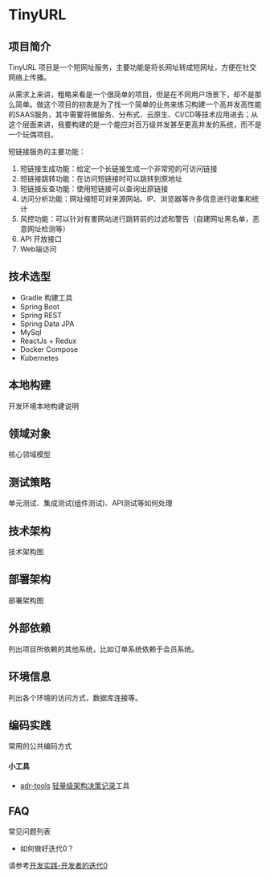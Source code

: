 
# TinyURL

## 项目简介

TinyURL 项目是一个短网址服务，主要功能是将长网址转成短网址，方便在社交网络上传播。

从需求上来讲，粗略来看是一个很简单的项目，但是在不同用户场景下，却不是那么简单。做这个项目的初衷是为了找一个简单的业务来练习构建一个高并发高性能的SAAS服务，其中需要将微服务、分布式、云原生、CI/CD等技术应用进去；从这个层面来讲，我要构建的是一个能应对百万级并发甚至更高并发的系统，而不是一个玩偶项目。

短链接服务的主要功能：
1. 短链接生成功能：给定一个长链接生成一个非常短的可访问链接
2. 短链接跳转功能：在访问短链接时可以跳转到原地址
3. 短链接反查功能：使用短链接可以查询出原链接
4. 访问分析功能：网址缩短可对来源网站、IP、浏览器等许多信息进行收集和统计
5. 风控功能：可以针对有害网站进行跳转前的过滤和警告（自建网址黑名单，恶意网址检测等）
6. API 开放接口
7. Web端访问

## 技术选型

- Gradle 构建工具
- Spring Boot
- Spring REST
- Spring Data JPA
- MySql
- ReactJs + Redux
- Docker Compose
- Kubernetes

## 本地构建

开发环境本地构建说明

## 领域对象

核心领域模型

## 测试策略

单元测试、集成测试(组件测试)、API测试等如何处理

## 技术架构

技术架构图

## 部署架构

部署架构图

## 外部依赖

列出项目所依赖的其他系统，比如订单系统依赖于会员系统。

## 环境信息

列出各个环境的访问方式，数据库连接等。

## 编码实践

常用的公共编码方式

#### 小工具

- [adr-tools](https://github.com/npryce/adr-tools/blob/master/INSTALL.md) [轻量级架构决策记录](https://www.thoughtworks.com/radar/techniques/lightweight-architecture-decision-records)工具

## FAQ

常见问题列表

- 如何做好迭代0？

请参考[开发实践-开发者的迭代0](https://insights.thoughtworks.cn/backend-development-iteration0/)
